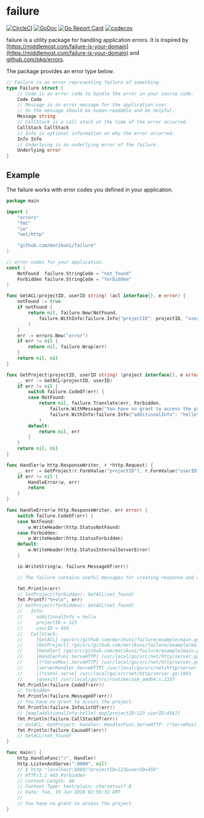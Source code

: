# failure

[![CircleCI](https://circleci.com/gh/morikuni/failure/tree/master.svg?style=shield)](https://circleci.com/gh/morikuni/failure/tree/master)
[![GoDoc](https://godoc.org/github.com/morikuni/failure?status.svg)](https://godoc.org/github.com/morikuni/failure)
[![Go Report Card](https://goreportcard.com/badge/github.com/morikuni/failure)](https://goreportcard.com/report/github.com/morikuni/failure)
[![codecov](https://codecov.io/gh/morikuni/failure/branch/master/graph/badge.svg)](https://codecov.io/gh/morikuni/failure)

failure is a utility package for handling application errors.
It is inspired by [https://middlemost.com/failure-is-your-domain](https://middlemost.com/failure-is-your-domain) and [github.com/pkg/errors](https://github.com/pkg/errors).

The package provides an error type below.

```go
// Failure is an error representing failure of something.
type Failure struct {
	// Code is an error code to handle the error in your source code.
	Code Code
	// Message is an error message for the application user.
	// So the message should be human-readable and be helpful.
	Message string
	// CallStack is a call stack at the time of the error occurred.
	CallStack CallStack
	// Info is optional information on why the error occurred.
	Info Info
	// Underlying is an underlying error of the failure.
	Underlying error
}
```

## Example

The failure works with error codes you defined in your application.

```go
package main

import (
	"errors"
	"fmt"
	"io"
	"net/http"

	"github.com/morikuni/failure"
)

// error codes for your application.
const (
	NotFound  failure.StringCode = "not_found"
	Forbidden failure.StringCode = "forbidden"
)

func GetACL(projectID, userID string) (acl interface{}, e error) {
	notFound := true
	if notFound {
		return nil, failure.New(NotFound,
			failure.WithInfo(failure.Info{"projectID": projectID, "userID": userID}),
		)
	}
	err := errors.New("error")
	if err != nil {
		return nil, failure.Wrap(err)
	}
	return nil, nil
}

func GetProject(projectID, userID string) (project interface{}, e error) {
	_, err := GetACL(projectID, userID)
	if err != nil {
		switch failure.CodeOf(err) {
		case NotFound:
			return nil, failure.Translate(err, Forbidden,
				failure.WithMessage("You have no grant to access the project."),
				failure.WithInfo(failure.Info{"additionalInfo": "hello"}),
			)
		default:
			return nil, err
		}
	}
	return nil, nil
}

func Handler(w http.ResponseWriter, r *http.Request) {
	_, err := GetProject(r.FormValue("projectID"), r.FormValue("userID"))
	if err != nil {
		HandleError(w, err)
		return
	}
}

func HandleError(w http.ResponseWriter, err error) {
	switch failure.CodeOf(err) {
	case NotFound:
		w.WriteHeader(http.StatusNotFound)
	case Forbidden:
		w.WriteHeader(http.StatusForbidden)
	default:
		w.WriteHeader(http.StatusInternalServerError)
	}

	io.WriteString(w, failure.MessageOf(err))

	// The failure contains useful messages for creating response and debugging.

	fmt.Println(err)
	// GetProject(forbidden): GetACL(not_found)
	fmt.Printf("%+v\n", err)
	// GetProject(forbidden): GetACL(not_found)
	//   Info:
	//     additionalInfo = hello
	//     projectID = 123
	//     userID = 456
	//   CallStack:
	//     [GetACL] /go/src/github.com/morikuni/failure/example/main.go:21
	//     [GetProject] /go/src/github.com/morikuni/failure/example/main.go:33
	//     [Handler] /go/src/github.com/morikuni/failure/example/main.go:49
	//     [HandlerFunc.ServeHTTP] /usr/local/go/src/net/http/server.go:1918
	//     [(*ServeMux).ServeHTTP] /usr/local/go/src/net/http/server.go:2254
	//     [serverHandler.ServeHTTP] /usr/local/go/src/net/http/server.go:2619
	//     [(*conn).serve] /usr/local/go/src/net/http/server.go:1801
	//     [goexit] /usr/local/go/src/runtime/asm_amd64.s:2337
	fmt.Println(failure.CodeOf(err))
	// forbidden
	fmt.Println(failure.MessageOf(err))
	// You have no grant to access the project.
	fmt.Println(failure.InfoListOf(err))
	// [map[additionalInfo:hello] map[projectID:123 userID:456]]
	fmt.Println(failure.CallStackOf(err))
	// GetACL: GetProject: Handler: HandlerFunc.ServeHTTP: (*ServeMux).ServeHTTP: serverHandler.ServeHTTP: (*conn).serve: goexit
	fmt.Println(failure.CauseOf(err))
	// GetACL(not_found)
}

func main() {
	http.HandleFunc("/", Handler)
	http.ListenAndServe(":8080", nil)
	// $ http "localhost:8080/?projectID=123&userID=456"
	// HTTP/1.1 403 Forbidden
	// Content-Length: 40
	// Content-Type: text/plain; charset=utf-8
	// Date: Tue, 19 Jun 2018 02:56:32 GMT
	//
	// You have no grant to access the project.
}
```
